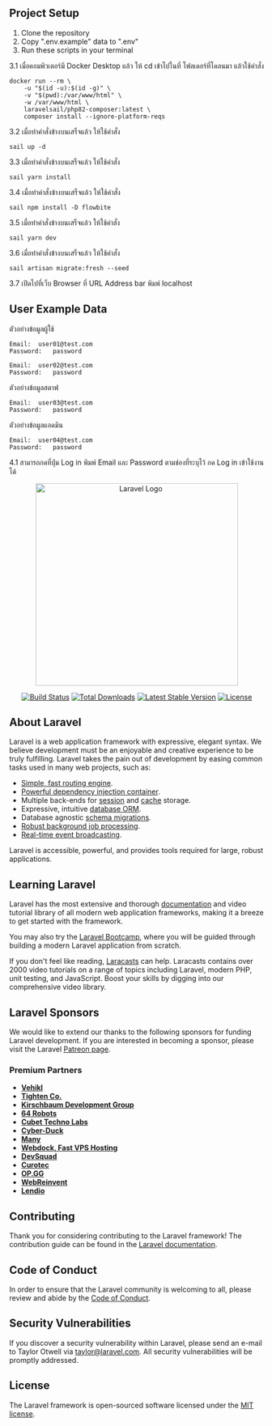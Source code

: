 ## Project Setup
1. Clone the repository
2. Copy ".env.example" data to ".env"
3. Run these scripts in your terminal

3.1 เมื่อคอมพิวเตอร์มี Docker Desktop แล้ว ให้ cd เข้าไปในที่ โฟลเดอร์ที่โคลนมา แล้วใช้คำสั่ง
```
docker run --rm \
    -u "$(id -u):$(id -g)" \
    -v "$(pwd):/var/www/html" \
    -w /var/www/html \
    laravelsail/php82-composer:latest \
    composer install --ignore-platform-reqs
```

3.2 เมื่อทำคำสั่งข้างบนเสร็จแล้ว ให้ใช้คำสั่ง
```
sail up -d
```

3.3 เมื่อทำคำสั่งข้างบนเสร็จแล้ว ให้ใช้คำสั่ง
```
sail yarn install
```

3.4 เมื่อทำคำสั่งข้างบนเสร็จแล้ว ให้ใช้คำสั่ง
```
sail npm install -D flowbite
```

3.5 เมื่อทำคำสั่งข้างบนเสร็จแล้ว ให้ใช้คำสั่ง
```
sail yarn dev
```

3.6 เมื่อทำคำสั่งข้างบนเสร็จแล้ว ให้ใช้คำสั่ง
```
sail artisan migrate:fresh --seed
```

3.7 เปิดไปที่เว็บ Browser ที่ URL Address bar พิมพ์ localhost 

## User Example Data

ตัวอย่างข้อมูลผู้ใช้
```
Email:  user01@test.com
Password:   password

Email:  user02@test.com
Password:   password
```
ตัวอย่างข้อมูลสตาฟ
```
Email:  user03@test.com
Password:   password
```
ตัวอย่างข้อมูลแอดมิน
```
Email:  user04@test.com
Password:   password
```
4.1 สามารถกดที่ปุ่ม Log in พิมพ์ Email และ Password ตามช่องที่ระบุไว้ กด Log in เข้าใช้งานได้



<p align="center"><a href="https://laravel.com" target="_blank"><img src="https://raw.githubusercontent.com/laravel/art/master/logo-lockup/5%20SVG/2%20CMYK/1%20Full%20Color/laravel-logolockup-cmyk-red.svg" width="400" alt="Laravel Logo"></a></p>

<p align="center">
<a href="https://github.com/laravel/framework/actions"><img src="https://github.com/laravel/framework/workflows/tests/badge.svg" alt="Build Status"></a>
<a href="https://packagist.org/packages/laravel/framework"><img src="https://img.shields.io/packagist/dt/laravel/framework" alt="Total Downloads"></a>
<a href="https://packagist.org/packages/laravel/framework"><img src="https://img.shields.io/packagist/v/laravel/framework" alt="Latest Stable Version"></a>
<a href="https://packagist.org/packages/laravel/framework"><img src="https://img.shields.io/packagist/l/laravel/framework" alt="License"></a>
</p>

## About Laravel

Laravel is a web application framework with expressive, elegant syntax. We believe development must be an enjoyable and creative experience to be truly fulfilling. Laravel takes the pain out of development by easing common tasks used in many web projects, such as:

- [Simple, fast routing engine](https://laravel.com/docs/routing).
- [Powerful dependency injection container](https://laravel.com/docs/container).
- Multiple back-ends for [session](https://laravel.com/docs/session) and [cache](https://laravel.com/docs/cache) storage.
- Expressive, intuitive [database ORM](https://laravel.com/docs/eloquent).
- Database agnostic [schema migrations](https://laravel.com/docs/migrations).
- [Robust background job processing](https://laravel.com/docs/queues).
- [Real-time event broadcasting](https://laravel.com/docs/broadcasting).

Laravel is accessible, powerful, and provides tools required for large, robust applications.

## Learning Laravel

Laravel has the most extensive and thorough [documentation](https://laravel.com/docs) and video tutorial library of all modern web application frameworks, making it a breeze to get started with the framework.

You may also try the [Laravel Bootcamp](https://bootcamp.laravel.com), where you will be guided through building a modern Laravel application from scratch.

If you don't feel like reading, [Laracasts](https://laracasts.com) can help. Laracasts contains over 2000 video tutorials on a range of topics including Laravel, modern PHP, unit testing, and JavaScript. Boost your skills by digging into our comprehensive video library.

## Laravel Sponsors

We would like to extend our thanks to the following sponsors for funding Laravel development. If you are interested in becoming a sponsor, please visit the Laravel [Patreon page](https://patreon.com/taylorotwell).

### Premium Partners

- **[Vehikl](https://vehikl.com/)**
- **[Tighten Co.](https://tighten.co)**
- **[Kirschbaum Development Group](https://kirschbaumdevelopment.com)**
- **[64 Robots](https://64robots.com)**
- **[Cubet Techno Labs](https://cubettech.com)**
- **[Cyber-Duck](https://cyber-duck.co.uk)**
- **[Many](https://www.many.co.uk)**
- **[Webdock, Fast VPS Hosting](https://www.webdock.io/en)**
- **[DevSquad](https://devsquad.com)**
- **[Curotec](https://www.curotec.com/services/technologies/laravel/)**
- **[OP.GG](https://op.gg)**
- **[WebReinvent](https://webreinvent.com/?utm_source=laravel&utm_medium=github&utm_campaign=patreon-sponsors)**
- **[Lendio](https://lendio.com)**

## Contributing

Thank you for considering contributing to the Laravel framework! The contribution guide can be found in the [Laravel documentation](https://laravel.com/docs/contributions).

## Code of Conduct

In order to ensure that the Laravel community is welcoming to all, please review and abide by the [Code of Conduct](https://laravel.com/docs/contributions#code-of-conduct).

## Security Vulnerabilities

If you discover a security vulnerability within Laravel, please send an e-mail to Taylor Otwell via [taylor@laravel.com](mailto:taylor@laravel.com). All security vulnerabilities will be promptly addressed.

## License

The Laravel framework is open-sourced software licensed under the [MIT license](https://opensource.org/licenses/MIT).


